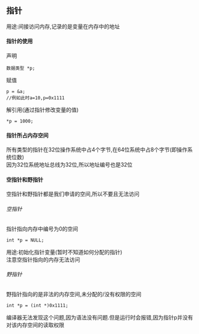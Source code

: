 ## 指针
用途:间接访问内存,记录的是变量在内存中的地址
#### 指针的使用
声明
```
数据类型 *p;
```
赋值
```
p = &a;
//例如此时a=10,p=0x1111
```
解引用(通过指针修改变量的值)
```
*p = 1000;
```
#### 指针所占内存空间
所有类型的指针在32位操作系统中占4个字节,在64位系统中占8个字节(即操作系统位数)<br>
因为32位系统地址总线为32位,所以地址编号也是32位
#### 空指针和野指针
空指针和野指针都是我们申请的空间,所以不要且无法访问
###### 空指针
指针指向内存中编号为0的空间<br>
```
int *p = NULL;
```
用途:初始化指针变量(暂时不知道如何分配的指针)<br>
注意空指针指向的内存无法访问
###### 野指针
野指针指向的是非法的内存空间,未分配的/没有权限的空间<br>
```
int *p = (int *)0x1111;
```
编译器无法发现这个问题,因为语法没有问题.但是运行时会报错,因为指针p并没有对该内存空间的读取权限

